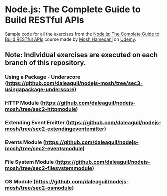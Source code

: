 # Node.js: The Complete Guide to Build RESTful APIs


Sample code for all the exercises from the [Node.js: The Complete Guide to Build RESTful APIs](https://www.udemy.com/course/nodejs-master-class/)
course made by [Mosh Hamedani](https://github.com/mosh-hamedani) on [Udemy](https://www.udemy.com/).

## Note: Individual exercises are executed on each branch of this repository.

### Using a Package - Underscore (https://github.com/daleaguil/nodejs-mosh/tree/sec3-usingapackage-underscore)
### HTTP Module (https://github.com/daleaguil/nodejs-mosh/tree/sec2-httpmodule)
### Extending Event Emitter (https://github.com/daleaguil/nodejs-mosh/tree/sec2-extendingeventemitter)
### Events Module (https://github.com/daleaguil/nodejs-mosh/tree/sec2-eventsmodule)
### File System Module (https://github.com/daleaguil/nodejs-mosh/tree/sec2-filesystemmodule)
### OS Module (https://github.com/daleaguil/nodejs-mosh/tree/sec2-osmodule)
